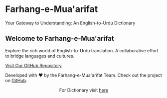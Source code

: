 # Farhang-e-Mua'arifat 


<body>
    <p>Your Gateway to Understanding: An English-to-Urdu Dictionary</p>
  </header>
  <main>
    <h2>Welcome to Farhang-e-Mua'arifat</h2>
    <p>
      Explore the rich world of English-to-Urdu translation. 
      A collaborative effort to bridge languages and cultures.
    </p>
    <a href="https://github.com/your-username/Farhang-e-Mua-arifat" class="cta-button">
      Visit Our GitHub Repository
    </a>
  </main>
  <footer>
    <p>
      Developed with ❤️ by the Farhang-e-Mua'arifat Team. 
      Check out the project on <a href="https://github.com/your-username/Farhang-e-Mua-arifat">GitHub</a>.
    </p>

      
<p align="center">For Dictionary visit <a href= CoPilot.html">here</a></p>
      
  </footer>
</body>
</html>

